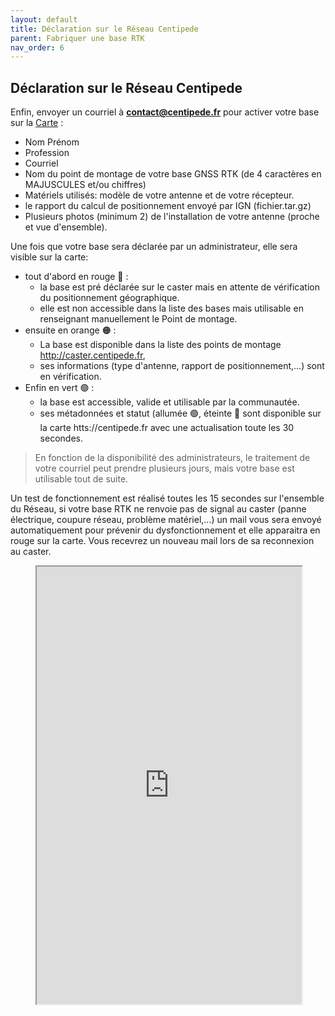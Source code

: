 ```yaml
---
layout: default
title: Déclaration sur le Réseau Centipede
parent: Fabriquer une base RTK
nav_order: 6
---
```


## Déclaration sur le Réseau Centipede

Enfin, envoyer un courriel à [**contact@centipede.fr**](mailto:contact@centipede.fr) pour activer votre base sur la [Carte](https://centipede.fr) :

* Nom Prénom
* Profession
* Courriel
* Nom du point de montage de votre base GNSS RTK (de 4 caractères en MAJUSCULES et/ou chiffres)
* Matériels utilisés: modèle de votre antenne et de votre récepteur.
* le rapport du calcul de positionnement envoyé par IGN (fichier.tar.gz)
* Plusieurs photos (minimum 2) de l'installation de votre antenne (proche et vue d'ensemble).

Une fois que votre base sera déclarée par un administrateur, elle sera visible sur la carte:
* tout d'abord en rouge 🔴 : 
  * la base est pré déclarée sur le caster mais en attente de vérification du positionnement géographique.
  * elle est non accessible dans la liste des bases mais utilisable en renseignant manuellement le Point de montage.
* ensuite en orange 🟠 : 
  * La base est disponible dans la liste des points de montage http://caster.centipede.fr, 
  * ses informations (type d'antenne, rapport de positionnement,...) sont en vérification.
* Enfin en vert 🟢 : 
  * la base est accessible, valide et utilisable par la communautée.
  * ses métadonnées et statut (allumée 🟢, éteinte 🔴 sont disponible sur la carte htts://centipede.fr avec une actualisation toute les 30 secondes.
> En fonction de la disponibilité des administrateurs, le traitement de votre courriel peut prendre plusieurs jours, mais votre base est utilisable tout de suite.

Un test de fonctionnement est réalisé toutes les 15 secondes sur l'ensemble du Réseau, si votre base RTK ne renvoie pas de signal au caster (panne électrique, coupure réseau, problème matériel,...) un mail vous sera envoyé automatiquement pour prévenir du dysfonctionnement et elle apparaitra en rouge sur la carte. Vous recevrez un nouveau mail lors de sa reconnexion au caster.


<figure class="map">
  <iframe src="https://centipede.fr/index.php/view/map/?repository=cent&project=centipede" width="100%" height="700" allowfullscreen="true"> </iframe>
</figure>
